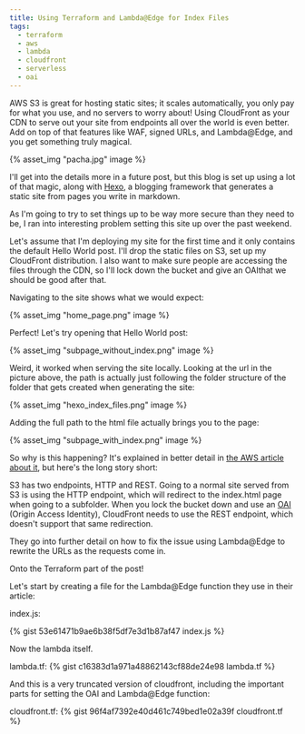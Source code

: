 ```yaml
---
title: Using Terraform and Lambda@Edge for Index Files
tags: 
  - terraform
  - aws
  - lambda
  - cloudfront
  - serverless
  - oai
---
```


AWS S3 is great for hosting static sites; it scales automatically, you only pay for what you use, and no servers to worry about! Using CloudFront as your CDN to serve out your site from endpoints all over the world is even better. Add on top of that features like WAF, signed URLs, and Lambda@Edge, and you get something truly magical.

{% asset_img "pacha.jpg" image %}

I'll get into the details more in a future post, but this blog is set up using a lot of that magic, along with [Hexo](https://hexo.io), a blogging framework that generates a static site from pages you write in markdown.

As I'm going to try to set things up to be way more secure than they need to be, I ran into interesting problem setting this site up over the past weekend.

Let's assume that I'm deploying my site for the first time and it only contains the default Hello World post. I'll drop the static files on S3, set up my CloudFront distribution. I also want to make sure people are accessing the files through the CDN, so I'll lock down the bucket and give an OAIthat we should be good after that.

Navigating to the site shows what we would expect:

{% asset_img "home_page.png" image %}  

Perfect! Let's try opening that Hello World post:

{% asset_img "subpage_without_index.png" image %}  

Weird, it worked when serving the site locally. Looking at the url in the picture above, the path is actually just following the folder structure of the folder that gets created when generating the site:

{% asset_img "hexo_index_files.png" image %}

Adding the full path to the html file actually brings you to the page:

{% asset_img "subpage_with_index.png" image %}
  
So why is this happening? It's explained in better detail in [the AWS article about it](https://aws.amazon.com/blogs/compute/implementing-default-directory-indexes-in-amazon-s3-backed-amazon-cloudfront-origins-using-lambdaedge/), but here's the long story short:

S3 has two endpoints, HTTP and REST. Going to a normal site served from S3 is using the HTTP endpoint, which will redirect to the index.html page when going to a subfolder. When you lock the bucket down and use an [OAI](http://docs.aws.amazon.com/AmazonCloudFront/latest/DeveloperGuide/private-content-restricting-access-to-s3.html) (Origin Access Identity), CloudFront needs to use the REST endpoint, which doesn't support that same redirection.

They go into further detail on how to fix the issue using Lambda@Edge to rewrite the URLs as the requests come in.

Onto the Terraform part of the post!

Let's start by creating a file for the Lambda@Edge function they use in their article:

index.js:

{% gist 53e61471b9ae6b38f5df7e3d1b87af47 index.js %}

Now the lambda itself.

lambda.tf:
{% gist c16383d1a971a48862143cf88de24e98 lambda.tf %}

And this is a very truncated version of cloudfront, including the important parts for setting the OAI and Lambda@Edge function:

cloudfront.tf:
{% gist 96f4af7392e40d461c749bed1e02a39f cloudfront.tf %}
